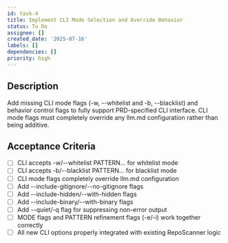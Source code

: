 ```yaml
---
id: task-4
title: Implement CLI Mode Selection and Override Behavior
status: To Do
assignee: []
created_date: '2025-07-16'
labels: []
dependencies: []
priority: high
---
```


## Description

Add missing CLI mode flags (-w, --whitelist and -b, --blacklist) and behavior control flags to fully support PRD-specified CLI interface. CLI mode flags must completely override any llm.md configuration rather than being additive.

## Acceptance Criteria

- [ ] CLI accepts -w/--whitelist PATTERN... for whitelist mode
- [ ] CLI accepts -b/--blacklist PATTERN... for blacklist mode
- [ ] CLI mode flags completely override llm.md configuration
- [ ] Add --include-gitignore/--no-gitignore flags
- [ ] Add --include-hidden/--with-hidden flags
- [ ] Add --include-binary/--with-binary flags
- [ ] Add --quiet/-q flag for suppressing non-error output
- [ ] MODE flags and PATTERN refinement flags (-e/-i) work together correctly
- [ ] All new CLI options properly integrated with existing RepoScanner logic
